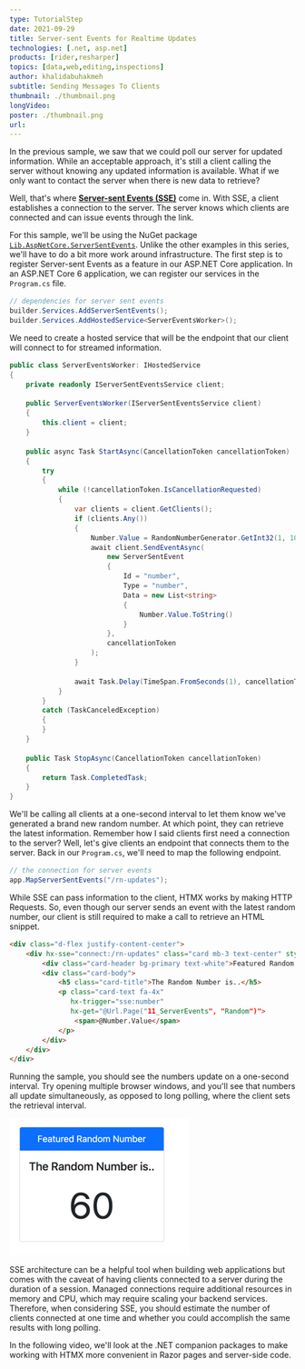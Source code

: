 ```yaml
---
type: TutorialStep
date: 2021-09-29
title: Server-sent Events for Realtime Updates
technologies: [.net, asp.net]
products: [rider,resharper]
topics: [data,web,editing,inspections]
author: khalidabuhakmeh
subtitle: Sending Messages To Clients
thumbnail: ./thumbnail.png
longVideo:
poster: ./thumbnail.png
url:
---
```


In the previous sample, we saw that we could poll our server for updated information. While an acceptable approach, it's still a client calling the server without knowing any updated information is available. What if we only want to contact the server when there is new data to retrieve?

Well, that's where **[Server-sent Events (SSE)](https://developer.mozilla.org/en-US/docs/Web/API/Server-sent_events/Using_server-sent_events)** come in. With SSE, a client establishes a connection to the server. The server knows which clients are connected and can issue events through the link.

For this sample, we'll be using the NuGet package [`Lib.AspNetCore.ServerSentEvents`](https://www.nuget.org/packages/Lib.AspNetCore.ServerSentEvents/). Unlike the other examples in this series, we'll have to do a bit more work around infrastructure. The first step is to register Server-sent Events as a feature in our ASP.NET Core application. In an ASP.NET Core 6 application, we can register our services in the `Program.cs` file.

```c#
// dependencies for server sent events
builder.Services.AddServerSentEvents();
builder.Services.AddHostedService<ServerEventsWorker>();
```

We need to create a hosted service that will be the endpoint that our client will connect to for streamed information.

```c#
public class ServerEventsWorker: IHostedService
{
    private readonly IServerSentEventsService client;

    public ServerEventsWorker(IServerSentEventsService client)
    {
        this.client = client;
    }

    public async Task StartAsync(CancellationToken cancellationToken)
    {
        try
        {
            while (!cancellationToken.IsCancellationRequested)
            {
                var clients = client.GetClients();
                if (clients.Any())
                {
                    Number.Value = RandomNumberGenerator.GetInt32(1, 100);
                    await client.SendEventAsync(
                        new ServerSentEvent
                        {
                            Id = "number",
                            Type = "number",
                            Data = new List<string>
                            {
                                Number.Value.ToString()
                            }
                        },
                        cancellationToken
                    );
                }

                await Task.Delay(TimeSpan.FromSeconds(1), cancellationToken);
            }
        }
        catch (TaskCanceledException)
        {
        }
    }

    public Task StopAsync(CancellationToken cancellationToken)
    {
        return Task.CompletedTask;
    }
}
```

We'll be calling all clients at a one-second interval to let them know we've generated a brand new random number. At which point, they can retrieve the latest information. Remember how I said clients first need a connection to the server? Well, let's give clients an endpoint that connects them to the server. Back in our `Program.cs`, we'll need to map the following endpoint.

```c#
// the connection for server events
app.MapServerSentEvents("/rn-updates");
```

While SSE can pass information to the client, HTMX works by making HTTP Requests. So, even though our server sends an event with the latest random number, our client is still required to make a call to retrieve an HTML snippet.

```html
<div class="d-flex justify-content-center">
    <div hx-sse="connect:/rn-updates" class="card mb-3 text-center" style="max-width: 18rem;">
        <div class="card-header bg-primary text-white">Featured Random Number</div>
        <div class="card-body">
            <h5 class="card-title">The Random Number is..</h5>
            <p class="card-text fa-4x"
               hx-trigger="sse:number"
               hx-get="@Url.Page("11_ServerEvents", "Random")">
                <span>@Number.Value</span>
            </p>
        </div>
    </div>
</div>
```

Running the sample, you should see the numbers update on a one-second interval. Try opening multiple browser windows, and you'll see that numbers all update simultaneously, as opposed to long polling, where the client sets the retrieval interval.

![Random number showing in HTML](img.png)

SSE architecture can be a helpful tool when building web applications but comes with the caveat of having clients connected to a server during the duration of a session. Managed connections require additional resources in memory and CPU, which may require scaling your backend services. Therefore, when considering SSE, you should estimate the number of clients connected at one time and whether you could accomplish the same results with long polling.

In the following video, we'll look at the .NET companion packages to make working with HTMX more convenient in Razor pages and server-side code.